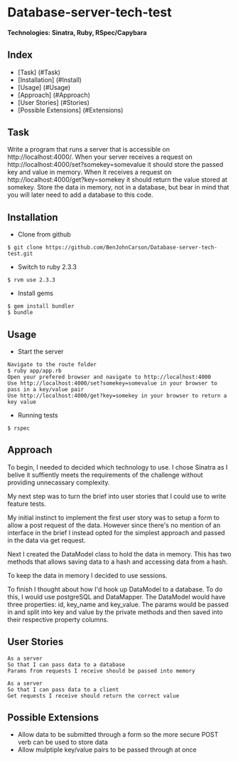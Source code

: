 # Database-server-tech-test
#### Technologies: Sinatra, Ruby, RSpec/Capybara

## Index
* [Task] (#Task)
* [Installation] (#Install)
* [Usage] (#Usage)
* [Approach] (#Approach)
* [User Stories] (#Stories)
* [Possible Extensions] (#Extensions)

## <a name="Task">Task</a>
Write a program that runs a server that is accessible on http://localhost:4000/. When your server receives a request on http://localhost:4000/set?somekey=somevalue it should store the passed key and value in memory. When it receives a request on http://localhost:4000/get?key=somekey it should return the value stored at somekey. Store the data in memory, not in a database, but bear in mind that you will later need to add a database to this code.

## <a name="Install">Installation</a>
* Clone from github
```
$ git clone https://github.com/BenJohnCarson/Database-server-tech-test.git
```

* Switch to ruby 2.3.3
```
$ rvm use 2.3.3
```

* Install gems
```
$ gem install bundler
$ bundle
```

## <a name="Usage">Usage</a>
* Start the server
```
Navigate to the route folder
$ ruby app/app.rb
Open your prefered browser and navigate to http://localhost:4000
Use http://localhost:4000/set?somekey=somevalue in your browser to pass in a key/value pair
Use http://localhost:4000/get?key=somekey in your browser to return a key value

```

* Running tests
```
$ rspec
```

## <a name="Approach">Approach</a>

To begin, I needed to decided which technology to use. I chose Sinatra as I belive it suffiently meets the requirements of the challenge without providing unnecassary complexity.

My next step was to turn the brief into user stories that I could use to write feature tests.

My initial instinct to implement the first user story was to setup a form to allow a post request of the data. However since there's no mention of an interface in the brief I instead opted for the simplest approach and passed in the data via get request.

Next I created the DataModel class to hold the data in memory. This has two methods that allows saving data to a hash and accessing data from a hash.

To keep the data in memory I decided to use sessions.

To finish I thought about how I'd hook up DataModel to a database. To do this, I would use postgreSQL and DataMapper. The DataModel would have three properties: id, key\_name and key\_value. The params would be passed in and split into key and value by the private methods and then saved into their respective property columns.

## <a name="Stories">User Stories</a>
```
As a server
So that I can pass data to a database
Params from requests I receive should be passed into memory

As a server
So that I can pass data to a client
Get requests I receive should return the correct value

```
## <a name="Extensions">Possible Extensions</a>

* Allow data to be submitted through a form so the more secure POST verb can be used to store data
* Allow mulptiple key/value pairs to be passed through at once